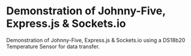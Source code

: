 # Demonstration of Johnny-Five, Express.js & Sockets.io
Demonstration of Johnny-Five, Express.js & Sockets.io using a DS18b20 Temperature Sensor for data transfer.
